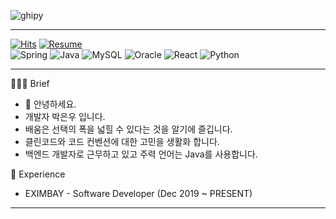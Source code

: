 ![ghipy](https://user-images.githubusercontent.com/50124623/210032601-e6e9eb8c-8cbf-4b3a-8257-932e39d5ae31.gif)

---

[![Hits](https://hits.seeyoufarm.com/api/count/incr/badge.svg?url=https%3A%2F%2Fgithub.com%2Fieunune&count_bg=%23707070&title_bg=%23000000&icon=digitalocean.svg&icon_color=%23E7E7E7&title=hits&edge_flat=false)](https://hits.seeyoufarm.com)
[![Resume](https://img.shields.io/badge/Resume-black?style=flat-square&logo=notion&Lists&logoColor=white)](https://military-diadem-6f0.notion.site/5c39df8a85044efeae1a47b1bd42421f)  
![Spring](https://img.shields.io/badge/-Spring-6DB33F?style=flat-square&logo=Spring&logoColor=white)
![Java](https://img.shields.io/badge/JAVA-007396?style=flat-squareelogo=java&logoColor=white)
![MySQL](https://img.shields.io/badge/MySQL-4479A1?style=flat-square&logo=MySQL&logoColor=fff)
![Oracle](https://img.shields.io/badge/oracle-F80000?style=flat-square&logo=oracle&logoColor=white)
![React](https://img.shields.io/badge/React-61DAFB?style=flat-square&logo=react&logoColor=black)
![Python](https://img.shields.io/badge/Python-3776AB?style=flat-square&logo=Python&logoColor=white)

---

💁🏻‍♂️ Brief
- 👋 안녕하세요.  
- 개발자 박은우 입니다.   
- 배움은 선택의 폭을 넓힐 수 있다는 것을 알기에 즐깁니다.  
- 클린코드와 코드 컨벤션에 대한 고민을 생활화 합니다.
- 백엔드 개발자로 근무하고 있고 주력 언어는 Java를 사용합니다.

💼 Experience
- EXIMBAY - Software Developer (Dec 2019 ~ PRESENT)
--- 


<!-- 
<a href="https://opgc.me/#/users/ieunune" target="_blank"><img src="https://api.opgc.me/githubs/users/ieunune/tag/?theme=basic" /></a>
<br/> ![GitHub status](https://github-readme-stats.vercel.app/api?username=ieunune&show_icons=true)
<br/> ![Metrics](https://metrics.lecoq.io/ieunune?template=classic&config.timezone=Asia%2FSeoul&config.animated=true)
-->
  
